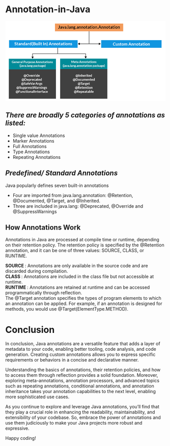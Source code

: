 # Annotation-in-Java


![java annotation diagram](images/JavaAnnotations.jpg)

##  <i> There are broadly 5 categories of annotations as listed: </i>

* Single value Annotations
* Marker Annotations
* Full Annotations
* Type Annotations
* Repeating Annotations

##  <i>  Predefined/ Standard Annotations </i>

Java popularly defines seven built-in annotations 

* Four are imported from java.lang.annotation: @Retention, @Documented, @Target, and @Inherited.
* Three are included in java.lang: @Deprecated, @Override and @SuppressWarnings


## How Annotations Work

Annotations in Java are processed at compile time or runtime, depending on their retention policy. The retention policy is specified by the @Retention annotation, and it can be one of three values: SOURCE, CLASS, or RUNTIME.

<b> SOURCE </b>: Annotations are only available in the source code and are discarded during compilation. <br>
<b> CLASS </b>: Annotations are included in the class file but not accessible at runtime.<br>
<b> RUNTIME </b>: Annotations are retained at runtime and can be accessed programmatically through reflection.<br>
The @Target annotation specifies the types of program elements to which an annotation can be applied. For example, if an annotation is designed for methods, you would use @Target(ElementType.METHOD).


# Conclusion
In conclusion, Java annotations are a versatile feature that adds a layer of metadata to your code, enabling better tooling, code analysis, and code generation. Creating custom annotations allows you to express specific requirements or behaviors in a concise and declarative manner.

Understanding the basics of annotations, their retention policies, and how to access them through reflection provides a solid foundation. Moreover, exploring meta-annotations, annotation processors, and advanced topics such as repeating annotations, conditional annotations, and annotation inheritance takes your annotation capabilities to the next level, enabling more sophisticated use cases.

As you continue to explore and leverage Java annotations, you’ll find that they play a crucial role in enhancing the readability, maintainability, and extensibility of your codebase. So, embrace the power of annotations and use them judiciously to make your Java projects more robust and expressive.

Happy coding!
